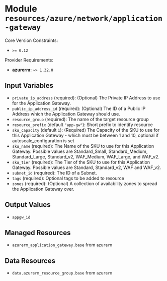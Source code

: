 
# Module `resources/azure/network/application-gateway`

Core Version Constraints:
* `>= 0.12`

Provider Requirements:
* **azurerm:** `~> 1.32.0`

## Input Variables
* `private_ip_address` (required): (Optional) The Private IP Address to use for the Application Gateway.
* `public_ip_address_id` (required): (Optional) The ID of a Public IP Address which the Application Gateway should use.
* `resource_group` (required): The name of the target resource group
* `resource_prefix` (default `"app-gw"`): Short prefix to identify resource
* `sku_capacity` (default `1`): (Required) The Capacity of the SKU to use for this Application Gateway - which must be between 1 and 10, optional if autoscale_configuration is set
* `sku_name` (required): The Name of the SKU to use for this Application Gateway. Possible values are Standard_Small, Standard_Medium, Standard_Large, Standard_v2, WAF_Medium, WAF_Large, and WAF_v2.
* `sku_tier` (required): The Tier of the SKU to use for this Application Gateway. Possible values are Standard, Standard_v2, WAF and WAF_v2.
* `subnet_id` (required): The ID of a Subnet.
* `tags` (required): Optional tags to be added to resource
* `zones` (required): (Optional) A collection of availability zones to spread the Application Gateway over.

## Output Values
* `appgw_id`

## Managed Resources
* `azurerm_application_gateway.base` from `azurerm`

## Data Resources
* `data.azurerm_resource_group.base` from `azurerm`

